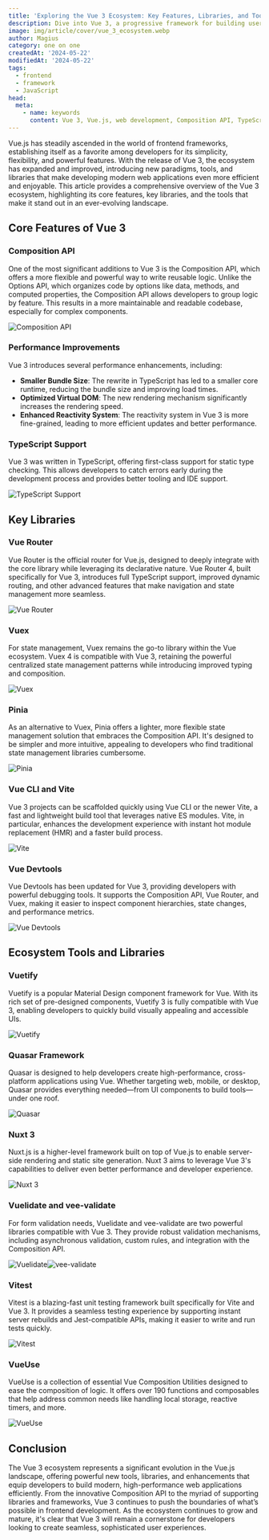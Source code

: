 ```yaml
---
title: 'Exploring the Vue 3 Ecosystem: Key Features, Libraries, and Tools for Modern Web Development'
description: Dive into Vue 3, a progressive framework for building user interfaces. Learn about its key features, core libraries, and tools essential for modern web development.
image: img/article/cover/vue_3_ecosystem.webp
author: Magius
category: one on one
createdAt: '2024-05-22'
modifiedAt: '2024-05-22'
tags:
  - frontend
  - framework
  - JavaScript
head:
  meta:
    - name: keywords
      content: Vue 3, Vue.js, web development, Composition API, TypeScript, frontend framework, JavaScript framework, performance, reactivity system, modern web development
---
```


Vue.js has steadily ascended in the world of frontend frameworks, establishing itself as a favorite among developers for its simplicity, flexibility, and powerful features. With the release of Vue 3, the ecosystem has expanded and improved, introducing new paradigms, tools, and libraries that make developing modern web applications even more efficient and enjoyable. This article provides a comprehensive overview of the Vue 3 ecosystem, highlighting its core features, key libraries, and the tools that make it stand out in an ever-evolving landscape.

## Core Features of Vue 3

### Composition API

One of the most significant additions to Vue 3 is the Composition API, which offers a more flexible and powerful way to write reusable logic. Unlike the Options API, which organizes code by options like data, methods, and computed properties, the Composition API allows developers to group logic by feature. This results in a more maintainable and readable codebase, especially for complex components.

![Composition API](https://vuejs.org/images/logo.png)

### Performance Improvements

Vue 3 introduces several performance enhancements, including:

- **Smaller Bundle Size**: The rewrite in TypeScript has led to a smaller core runtime, reducing the bundle size and improving load times.
- **Optimized Virtual DOM**: The new rendering mechanism significantly increases the rendering speed.
- **Enhanced Reactivity System**: The reactivity system in Vue 3 is more fine-grained, leading to more efficient updates and better performance.

### TypeScript Support

Vue 3 was written in TypeScript, offering first-class support for static type checking. This allows developers to catch errors early during the development process and provides better tooling and IDE support.

![TypeScript Support](https://www.developpez.com/images/logos/typescript.png)

## Key Libraries

### Vue Router

Vue Router is the official router for Vue.js, designed to deeply integrate with the core library while leveraging its declarative nature. Vue Router 4, built specifically for Vue 3, introduces full TypeScript support, improved dynamic routing, and other advanced features that make navigation and state management more seamless.

![Vue Router](https://next.router.vuejs.org/logo.png)

### Vuex

For state management, Vuex remains the go-to library within the Vue ecosystem. Vuex 4 is compatible with Vue 3, retaining the powerful centralized state management patterns while introducing improved typing and composition.

![Vuex](https://vuex.vuejs.org/logo.png)

### Pinia

As an alternative to Vuex, Pinia offers a lighter, more flexible state management solution that embraces the Composition API. It's designed to be simpler and more intuitive, appealing to developers who find traditional state management libraries cumbersome.

![Pinia](https://pinia.vuejs.org/logo.png)

### Vue CLI and Vite

Vue 3 projects can be scaffolded quickly using Vue CLI or the newer Vite, a fast and lightweight build tool that leverages native ES modules. Vite, in particular, enhances the development experience with instant hot module replacement (HMR) and a faster build process.

![Vite](https://vitejs.dev/logo.svg)

### Vue Devtools

Vue Devtools has been updated for Vue 3, providing developers with powerful debugging tools. It supports the Composition API, Vue Router, and Vuex, making it easier to inspect component hierarchies, state changes, and performance metrics.

![Vue Devtools](https://github.com/vuejs/devtools/raw/main/logo.png)

## Ecosystem Tools and Libraries

### Vuetify

Vuetify is a popular Material Design component framework for Vue. With its rich set of pre-designed components, Vuetify 3 is fully compatible with Vue 3, enabling developers to quickly build visually appealing and accessible UIs.

![Vuetify](https://cdn.vuetifyjs.com/images/logos/vuetify-logo-3.svg)

### Quasar Framework

Quasar is designed to help developers create high-performance, cross-platform applications using Vue. Whether targeting web, mobile, or desktop, Quasar provides everything needed—from UI components to build tools—under one roof.

![Quasar](https://cdn.quasar.dev/logo-v2/svg/logo.svg)

### Nuxt 3

Nuxt.js is a higher-level framework built on top of Vue.js to enable server-side rendering and static site generation. Nuxt 3 aims to leverage Vue 3's capabilities to deliver even better performance and developer experience.

![Nuxt 3](https://nuxt.com/assets/design-kit/logo-green-black.svg)

### Vuelidate and vee-validate

For form validation needs, Vuelidate and vee-validate are two powerful libraries compatible with Vue 3. They provide robust validation mechanisms, including asynchronous validation, custom rules, and integration with the Composition API.

![Vuelidate](https://vuelidate-next.netlify.app/logo.png)![vee-validate](https://vee-validate.logaretm.com/v4/logo.png)

### Vitest

Vitest is a blazing-fast unit testing framework built specifically for Vite and Vue 3. It provides a seamless testing experience by supporting instant server rebuilds and Jest-compatible APIs, making it easier to write and run tests quickly.

![Vitest](https://vitest.dev/logo.svg)

### VueUse

VueUse is a collection of essential Vue Composition Utilities designed to ease the composition of logic. It offers over 190 functions and composables that help address common needs like handling local storage, reactive timers, and more.

![VueUse](https://vueuse.org/logo-vertical.png)

## Conclusion

The Vue 3 ecosystem represents a significant evolution in the Vue.js landscape, offering powerful new tools, libraries, and enhancements that equip developers to build modern, high-performance web applications efficiently. From the innovative Composition API to the myriad of supporting libraries and frameworks, Vue 3 continues to push the boundaries of what’s possible in frontend development. As the ecosystem continues to grow and mature, it's clear that Vue 3 will remain a cornerstone for developers looking to create seamless, sophisticated user experiences.
